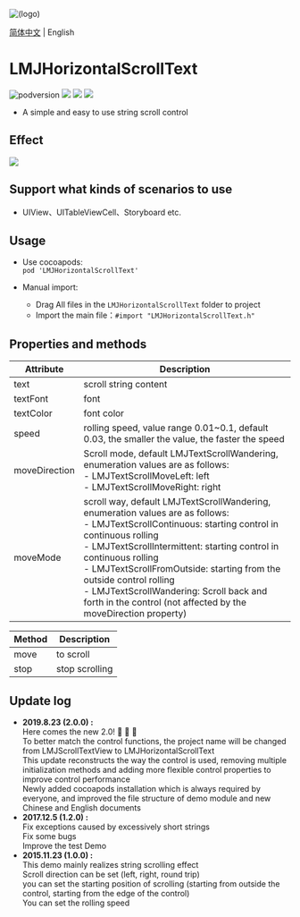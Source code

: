![(logo)](https://avatars2.githubusercontent.com/u/15794032?s=460&v=4)

[简体中文](./README.md) | English

# LMJHorizontalScrollText

![podversion](https://img.shields.io/cocoapods/v/LMJHorizontalScrollText.svg?style=flat)
![](https://img.shields.io/cocoapods/p/LMJHorizontalScrollText.svg?style=flat)
![](https://img.shields.io/badge/language-oc-orange.svg)
![](https://img.shields.io/cocoapods/l/LMJHorizontalScrollText.svg?style=flat)

- A simple and easy to use string scroll control


## Effect          
![](https://github.com/JerryLMJ/LMJHorizontalScrollText/raw/master/demo.gif)



## Support what kinds of scenarios to use
- UIView、UITableViewCell、Storyboard etc.


## Usage
 * Use cocoapods:          
`pod 'LMJHorizontalScrollText'`

* Manual import:         
    * Drag All files in the `LMJHorizontalScrollText` folder to project
    * Import the main file：`#import "LMJHorizontalScrollText.h"`


## Properties and methods
| Attribute | Description |
| --- | ---
| text | scroll string content
| textFont | font
| textColor | font color
| speed | rolling speed, value range 0.01~0.1, default 0.03, the smaller the value, the faster the speed
| moveDirection | Scroll mode, default LMJTextScrollWandering, enumeration values are as follows: <br>- LMJTextScrollMoveLeft: left<br>- LMJTextScrollMoveRight: right
| moveMode | scroll way, default LMJTextScrollWandering, enumeration values are as follows: <br>- LMJTextScrollContinuous: starting control in continuous rolling <br>- LMJTextScrollIntermittent: starting control in continuous rolling <br>- LMJTextScrollFromOutside: starting from the outside control rolling <br>- LMJTextScrollWandering: Scroll back and forth in the control (not affected by the moveDirection property)

| Method | Description |
| --- | ---
| move | to scroll
| stop | stop scrolling


## Update log
- **2019.8.23 (2.0.0) :**           
Here comes the new 2.0! 🎉 🎉 🎉                    
To better match the control functions, the project name will be changed from LMJScrollTextView to LMJHorizontalScrollText                     
This update reconstructs the way the control is used, removing multiple initialization methods and adding more flexible control properties to improve control performance                     
Newly added cocoapods installation which is always required by everyone, and improved the file structure of demo module and new Chinese and English documents           
- **2017.12.5 (1.2.0) :**                
Fix exceptions caused by excessively short strings            
Fix some bugs                 
Improve the test Demo             
- **2015.11.23 (1.0.0) :**             
This demo mainly realizes string scrolling effect              
Scroll direction can be set (left, right, round trip)              
you can set the starting position of scrolling (starting from outside the control, starting from the edge of the control)             
You can set the rolling speed                               


      

                    
               
